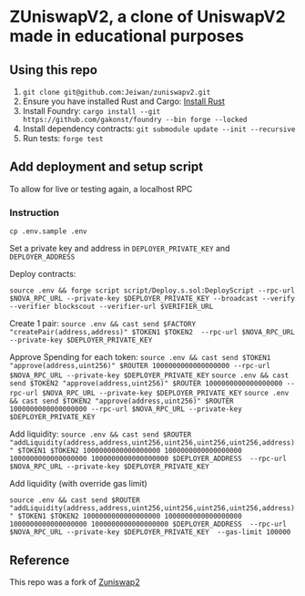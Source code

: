 # ZUniswapV2, a clone of UniswapV2 made in educational purposes

## Using this repo

1. `git clone git@github.com:Jeiwan/zuniswapv2.git`
1. Ensure you have installed Rust and Cargo: [Install Rust](https://www.rust-lang.org/tools/install)
1. Install Foundry:
   `cargo install --git https://github.com/gakonst/foundry --bin forge --locked`
1. Install dependency contracts:
   `git submodule update --init --recursive`
1. Run tests:
   `forge test`

## Add deployment and setup script

To allow for live or testing again, a localhost RPC

### Instruction

`cp .env.sample .env`

Set a private key and address in `DEPLOYER_PRIVATE_KEY` and `DEPLOYER_ADDRESS`

Deploy contracts:

`source .env && forge script script/Deploy.s.sol:DeployScript --rpc-url $NOVA_RPC_URL --private-key $DEPLOYER_PRIVATE_KEY --broadcast --verify --verifier blockscout --verifier-url $VERIFIER_URL`

Create 1 pair:
`source .env && cast send $FACTORY "createPair(address,address)" $TOKEN1 $TOKEN2  --rpc-url $NOVA_RPC_URL --private-key $DEPLOYER_PRIVATE_KEY`

Approve Spending for each token:
`source .env && cast send $TOKEN1 "approve(address,uint256)" $ROUTER 1000000000000000000 --rpc-url $NOVA_RPC_URL --private-key $DEPLOYER_PRIVATE_KEY`
`source .env && cast send $TOKEN2 "approve(address,uint256)" $ROUTER 1000000000000000000 --rpc-url $NOVA_RPC_URL --private-key $DEPLOYER_PRIVATE_KEY`
`source .env && cast send $TOKEN2 "approve(address,uint256)" $ROUTER 1000000000000000000 --rpc-url $NOVA_RPC_URL --private-key $DEPLOYER_PRIVATE_KEY`

Add liquidity:
`source .env && cast send $ROUTER "addLiquidity(address,address,uint256,uint256,uint256,uint256,address)" $TOKEN1 $TOKEN2 1000000000000000000 1000000000000000000 1000000000000000000 1000000000000000000 $DEPLOYER_ADDRESS  --rpc-url $NOVA_RPC_URL --private-key $DEPLOYER_PRIVATE_KEY`

Add liquidity (with override gas limit)

`source .env && cast send $ROUTER "addLiquidity(address,address,uint256,uint256,uint256,uint256,address)" $TOKEN1 $TOKEN2 1000000000000000000 1000000000000000000 1000000000000000000 1000000000000000000 $DEPLOYER_ADDRESS  --rpc-url $NOVA_RPC_URL --private-key $DEPLOYER_PRIVATE_KEY  --gas-limit 100000`

## Reference

This repo was a fork of  [Zuniswap2](https://github.com/Jeiwan/zuniswapv2)